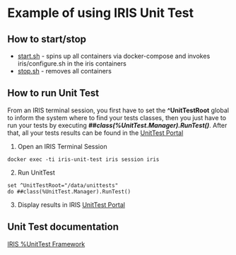 # Example of using IRIS Unit Test

## How to start/stop 

* [start.sh](./start.sh) - spins up all containers via docker-compose and 
    invokes iris/configure.sh in the iris containers
* [stop.sh](./stop.sh) - removes all containers


## How to run Unit Test

From an IRIS terminal session, you first have to set the **^UnitTestRoot** global to inform the system where to find your tests classes, 
then you just have to run your tests by executing ***##class(%UnitTest.Manager).RunTest()***.
After that, all your tests results can be found in the [UnitTest Portal](http://localhost:8000/csp/sys/%25UnitTest.Portal.Home.cls?$NAMESPACE=IRISAPP)

1. Open an IRIS Terminal Session 
```shell
docker exec -ti iris-unit-test iris session iris
```
2. Run UnitTest
```objectscript
set ^UnitTestRoot="/data/unittests"
do ##class(%UnitTest.Manager).RunTest()
```
3. Display results in IRIS [UnitTest Portal](http://localhost:8000/csp/sys/%25UnitTest.Portal.Home.cls?$NAMESPACE=IRISAPP)



## Unit Test documentation
[IRIS %UnitTest Framework](https://docs.intersystems.com/irislatest/csp/docbook/DocBook.UI.Page.cls?KEY=GUNITTEST_about)
